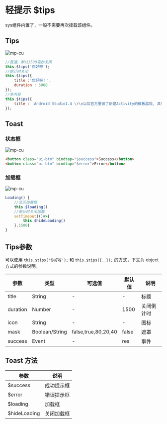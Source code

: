 <div class="mp-cu-doc-theme-content">

# 轻提示 $tips

sys组件内置了，一般不需要再次挂载该组件。

## Tips

![mp-cu](https://colorui-assest.vercel.app/mp-cu-doc/toast/toast-1.png)

```javascript
//普通，默认1500毫秒关闭
this.$tips('你好呀');
//倒计时关闭
this.$tips({
    title :'您好呀！',
    duration : 5000
});
//多内容
this.$tips({
    title : 'Android Studio1.4 \r\n以后官方重做了新建Activity的模板展现, 其中默认的那一个, 就很好的演示了新系统的一些交互逻辑, 点击FAB的时候, 会从底部滑出来一个SnackBar, 其中默认的那一个, 就很好的演示了新系统的一些交互逻辑, 点击FAB的时候, 会从底部滑出来一个SnackBar, 不妨新建一个默认的体验一下官方的设计思想.适用于只是告诉用户发生了什么, 常见于系统的通知, 但是有很大的局限性,就是只能通知用户, 而做不到和用户进行交互, 比如你不小心删除了一张照片而没有通过二次确认, 仅仅是toast通知你"已删除", 对用户而言是很难接受的事情.'
});
```

## Toast

### 状态框

![mp-cu](https://colorui-assest.vercel.app/mp-cu-doc/toast/toast-2.png)

```html
<button class="ui-btn" bindtap="$success">Success</button>
<button class="ui-btn" bindtap="$error">Error</button>
```

### 加载框 

![mp-cu](https://colorui-assest.vercel.app/mp-cu-doc/toast/toast-3.png)

```javascript
Loading() {
    //显示加载框
    this.$loading()
    //倒计时关闭加载
    setTimeout(()=>{
        this.$hideLoading()
    },1500)
}
```


## Tips参数

 可以使用 `this.$tips('你好呀');` 和 `this.$tips({..});` 的方式，下文为 object 方式的参数说明。

|  参数  |  类型  |  可选值  |  默认值  |       说明       |
|----------|----------|----------|----------|----------|
| title | String | - | - | 标题 |
| duration | Number | - | 1500 | 关闭倒计时 |
| icon | String | - | - | 图标 |
| mask | Boolean/String | false,true,80,20,40 | false | 遮罩 |
| success | Event | - | res | 事件 |


## Toast 方法

|  参数  |     说明    |
|----------|----------|
| $success | 成功提示框 |
| $error | 错误提示框 |
| $loading | 加载框 |
| $hideLoading | 关闭加载框 |

</div>